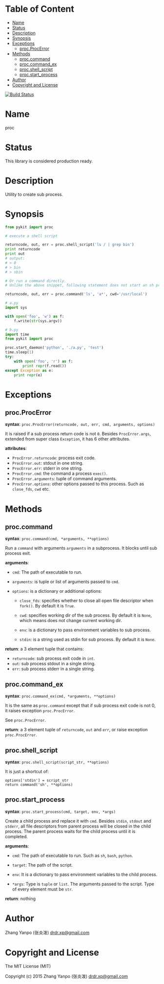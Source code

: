 <!-- START doctoc generated TOC please keep comment here to allow auto update -->
<!-- DON'T EDIT THIS SECTION, INSTEAD RE-RUN doctoc TO UPDATE -->
#   Table of Content

- [Name](#name)
- [Status](#status)
- [Description](#description)
- [Synopsis](#synopsis)
- [Exceptions](#exceptions)
  - [proc.ProcError](#procprocerror)
- [Methods](#methods)
  - [proc.command](#proccommand)
  - [proc.command_ex](#proccommand_ex)
  - [proc.shell_script](#procshell_script)
  - [proc.start_process](#procstart_process)
- [Author](#author)
- [Copyright and License](#copyright-and-license)

<!-- END doctoc generated TOC please keep comment here to allow auto update -->

[![Build Status](https://travis-ci.com/drmingdrmer/pykit3proc.svg?branch=master)](https://travis-ci.com/drmingdrmer/pykit3proc)

#   Name

proc

#   Status

This library is considered production ready.

#   Description

Utility to create sub process.

#   Synopsis

```python
from pykit import proc

# execute a shell script

returncode, out, err = proc.shell_script('ls / | grep bin')
print returncode
print out
# output:
# > 0
# > bin
# > sbin

# Or run a command directly.
# Unlike the above snippet, following statement does not start an sh process.

returncode, out, err = proc.command('ls', 'a*', cwd='/usr/local')
```

```python
# a.py
import sys

with open('foo', 'w') as f:
    f.write(str(sys.argv))

# b.py
import time
from pykit import proc

proc.start_daemon('python', './a.py', 'test')
time.sleep(1)
try:
    with open('foo', 'r') as f:
        print repr(f.read())
except Exception as e:
    print repr(e)
```

#   Exceptions

##  proc.ProcError

**syntax**:
`proc.ProcError(returncode, out, err, cmd, arguments, options)`

It is raised if a sub process return code is not `0`.
Besides `ProcError.args`, extended from super class `Exception`, it has 6
other attributes.

**attributes**:

-   `ProcError.returncode`:   process exit code.
-   `ProcError.out`:          stdout in one string.
-   `ProcError.err`:          stderr in one string.
-   `ProcError.cmd`:          the command a process `exec()`.
-   `ProcError.arguments`:    tuple of command arguments.
-   `ProcError.options`:      other options passed to this process. Such as `close_fds`, `cwd` etc.

#   Methods

##  proc.command

**syntax**:
`proc.command(cmd, *arguments, **options)`

Run a `command` with arguments `arguments` in a subprocess.
It blocks until sub process exit.

**arguments**:

-   `cmd`:
    The path of executable to run.

-   `arguments`:
    is tuple or list of arguments passed to `cmd`.

-   `options`:
    is a dictionary or additional options:

    -   `close_fds`: specifies whether to close all open file descriptor when
        `fork()`. By default it is `True`.

    -   `cwd`:  specifies working dir of the sub process. By default it is
        `None`, which means does not change current working dir.

    -   `env`:  is a dictionary to pass environment variables to sub process.

    -   `stdin`: is a string used as stdin for sub process. By default it is
        `None`.

**return**:
a 3 element tuple that contains:

-   `returncode`:   sub process exit code in `int`.
-   `out`:  sub process stdout in a single string.
-   `err`:  sub process stderr in a single string.

##  proc.command_ex

**syntax**:
`proc.command_ex(cmd, *arguments, **options)`

It is the same as `proc.command` except that if sub process exit code is not
0, it raises exception `proc.ProcError`.

See `proc.ProcError`.

**return**:
a 3 element tuple of `returncode`, `out` and `err`, or raise exception
`proc.ProcError`.

##  proc.shell_script

**syntax**:
`proc.shell_script(script_str, **options)`

It is just a shortcut of:
```
options['stdin'] = script_str
return command('sh', **options)
```

##  proc.start_process

**syntax**:
`proc.start_process(cmd, target, env, *args)`

Create a child process and replace it with `cmd`.
Besides `stdin`, `stdout` and `stderr`, all file
descriptors from parent process will be closed in
the child process. The parent process waits for
the child process until it is completed.

**arguments**:

-   `cmd`:
    The path of executable to run.
    Such as `sh`, `bash`, `python`.

-   `target`:
    The path of the script.

-   `env`:
    It is a dictionary to pass environment variables
    to the child process.

-   `*args`:
    Type is `tuple` or `list`.
    The arguments passed to the script.
    Type of every element must be `str`.

**return**:
nothing

#   Author

Zhang Yanpo (张炎泼) <drdr.xp@gmail.com>

#   Copyright and License

The MIT License (MIT)

Copyright (c) 2015 Zhang Yanpo (张炎泼) <drdr.xp@gmail.com>
